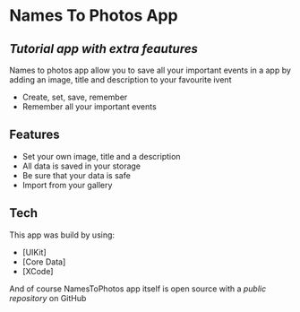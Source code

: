 # Names To Photos App
## _Tutorial app with extra feautures_

Names to photos app allow you to save all your important events in a app by adding an image, title and description to your favourite ivent
- Create, set, save, remember
- Remember all your important events
## Features
- Set your own image, title and a description
- All data is saved in your storage
- Be sure that your data is safe
- Import from your gallery

## Tech

This app was build by using:

- [UIKit]
- [Core Data]
- [XCode]

And of course NamesToPhotos app itself is open source with a _public repository_ 
on GitHub
